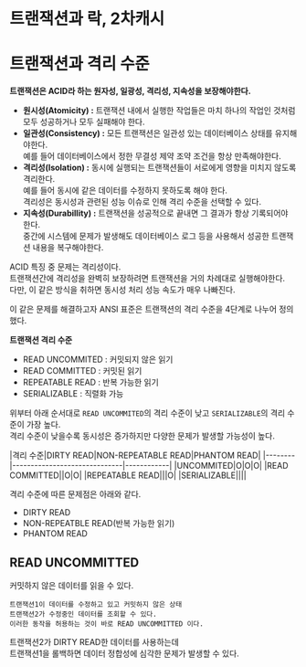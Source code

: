 트랜잭션과 락, 2차캐시
=======================
# 트랜잭션과 격리 수준 

**트랜잭션은 ACID라 하는 원자성, 일광성, 격리성, 지속성을 보장해야한다.**   

* **원시성(Atomicity) :** 트랜잭션 내에서 실행한 작업들은 마치 하나의 작업인 것처럼 모두 성공하거나 모두 실패해야 한다.    
* **일관성(Consistency) :** 모든 트랜잭션은 일관성 있는 데이터베이스 상태를 유지해야한다.      
  예를 들어 데이터베이스에서 정한 무결성 제약 조약 조건을 항상 만족해야한다.     
* **격리성(Isolation) :** 동시에 실행되는 트랜잭션들이 서로에게 영향을 미치지 않도록 격리한다.     
  예를 들어 동시에 같은 데이터를 수정하지 못하도록 해야 한다.       
  격리성은 동시성과 관련된 성능 이슈로 인해 격리 수준을 선택할 수 있다.       
* **지속성(Durabillity) :** 트랜잭션을 성공적으로 끝내면 그 결과가 항상 기록되어야 한다.    
  중간에 시스템에 문제가 발생해도 데이터베이스 로그 등을 사용해서 성공한 트랜잭션 내용을 복구해야한다.     
   
ACID 특징 중 문제는 격리성이다.    
트랜잭션간에 격리성을 완벽히 보장하려면 트랜잭션을 거의 차례대로 실행해야한다.     
다만, 이 같은 방식을 취하면 동시성 처리 성능 속도가 매우 나빠진다.      
 
이 같은 문제를 해결하고자 ANSI 표준은 트랜잭션의 격리 수준을 4단계로 나누어 정의했다.    

**트랜잭션 격리 수준**
* READ UNCOMMITED : 커밋되지 않은 읽기      
* READ COMMITTED : 커밋된 읽기 
* REPEATABLE READ : 반복 가능한 읽기 
* SERIALIZABLE : 직렬화 가능  

위부터 아래 순서대로 `READ UNCOMMITED`의 격리 수준이 낮고 `SERIALIZABLE`의 격리 수준이 가장 높다.   
격리 수준이 낮을수록 동시성은 증가하지만 다양한 문제가 발생할 가능성이 높다.    

|격리 수준|DIRTY READ|NON-REPEATABLE READ|PHANTOM READ|
|--------|------------------------------|------------|
|UNCOMMITED|O|O|O|
|READ COMMITTED||O|O|
|REPEATABLE READ|||O|
|SERIALIZABLE||||
  
격리 수준에 따른 문제점은 아래와 같다.   

* DIRTY READ   
* NON-REPEATBLE READ(반복 가능한 읽기)    
* PHANTOM READ   

## READ UNCOMMITTED 
커밋하지 않은 데이터를 읽을 수 있다.   

```
트랜잭션1이 데이터를 수정하고 있고 커밋하지 않은 상태      
트랜잭션2가 수정중인 데이터를 조회할 수 있다.         
이러한 동작을 허용하는 것이 바로 READ UNCOMMITTED 이다.   
```
  
트랜잭션2가 DIRTY READ한 데이터를 사용하는데        
트랜잭션1을 롤백하면 데이터 정합성에 심각한 문제가 발생할 수 있다.       

